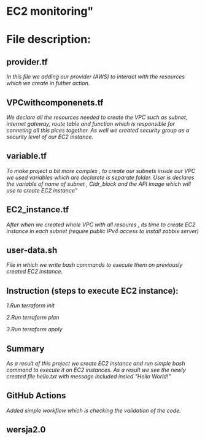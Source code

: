 # EC2 monitoring"
# File description:
## provider.tf
*In this file we adding our provider (AWS) to interact with the resources which we create in futher action.*
## VPCwithcomponenets.tf
*We declare all the resources needed to create the VPC such as subnet, internet gateway, route table and function which is*
*responsible for conneting all this pices together. As well we created security group as a security level of our EC2 instance.*
## variable.tf
*To make project a bit more complex , to create our subnets inside our VPC we used variables which are declarete is separate folder.*
*User is declares the variable of name of subnet , Cidr_block and the API image which will use to create EC2 instance"*
## EC2_instance.tf
*After when we created whole VPC with all resoures , its time to create EC2 instance in each subnet (require public IPv4 access to install*
*zabbix server)*
## user-data.sh
*File in which we write bash commands to execute them on previously created EC2 instance.*

## Instruction (steps to execute EC2 instance):
*1.Run terraform init*

*2.Run terraform plan*

*3.Run terraform apply*
## Summary
*As a result of this project we create EC2 instance and run simple bash command to execute it on EC2 instances. As a result we see the*
*newly created file hello.txt with message included insied "Hello World!"*
## GitHub Actions
*Added simple workflow which is checking the validation of the code.*
## wersja2.0